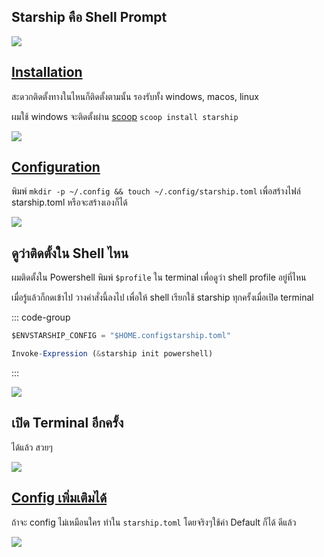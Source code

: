 ## Starship คือ Shell Prompt

![](https://res.cloudinary.com/dc54nmhwq/image/upload/f_auto/v1717937036/wrikka-obsidian/lx0pscsibutp4bpxh75m.webp)

## [Installation](https://starship.rs/guide/)

สะดวกติดตั้งทางในไหนก็ติดตั้งตามนั้น รองรับทั้ง windows, macos, linux

ผมใช้ windows จะติดตั้งผ่าน [scoop](https://scoop.sh/) `scoop install starship`

![](https://res.cloudinary.com/dc54nmhwq/image/upload/f_auto/v1717937100/wrikka-obsidian/ewdorgcbhweco38y9mce.webp)

## [Configuration](https://starship.rs/config/)

พิมพ์ `mkdir -p ~/.config && touch ~/.config/starship.toml` เพื่อสร้างไฟล์ starship.toml หรือจะสร้างเองก็ได้

![](https://res.cloudinary.com/dc54nmhwq/image/upload/f_auto/v1717937396/wrikka-obsidian/xfbc6gwn8ns4vjpddbzz.webp)

## ดูว่าติดตั้งใน Shell ไหน

ผมติดตั้งใน Powershell พิมพ์ `$profile` ใน terminal เพื่อดูว่า shell profile อยู่ที่ไหน

เมื่อรู้แล้วก็กดเข้าไป วางคำสั่งนี้ลงไป เพื่อให้ shell เรียกใช้ starship ทุกครั้งเมื่อเปิด terminal

::: code-group

```js [Microsoft.PowerShell_profile.ps1]
$ENVSTARSHIP_CONFIG = "$HOME.configstarship.toml"

Invoke-Expression (&starship init powershell)
```

:::

![](https://res.cloudinary.com/dc54nmhwq/image/upload/f_auto/v1717937765/wrikka-obsidian/wfmq1wyy7nol5lg33cwi.webp)

## เปิด Terminal อีกครั้ง

ได้แล้ว สวยๆ

![](https://res.cloudinary.com/dc54nmhwq/image/upload/f_auto/v1717937960/wrikka-obsidian/zi9opmax35lamznwqmsz.webp)

## [Config เพิ่มเติมได้](https://starship.rs/config/)

ถ้าจะ config ไม่เหมือนใคร ทำใน `starship.toml` โดยจริงๆใช้ค่า Default ก็ได้ ดีแล้ว

![](https://res.cloudinary.com/dc54nmhwq/image/upload/f_auto/v1717938555/wrikka-obsidian/peseadgkzrq15o5wkw5f.webp)
